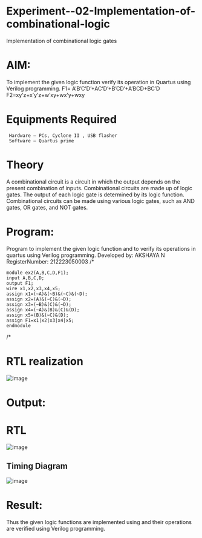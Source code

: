 # Experiment--02-Implementation-of-combinational-logic
Implementation of combinational logic gates
 
# AIM:
To implement the given logic function verify its operation in Quartus using Verilog programming.
 F1= A’B’C’D’+AC’D’+B’CD’+A’BCD+BC’D
F2=xy’z+x’y’z+w’xy+wx’y+wxy
 
 
 
# Equipments Required
```
 Hardware – PCs, Cyclone II , USB flasher 
 Software – Quartus prime
```


# Theory 
A combinational circuit is a circuit in which the output depends on the present combination of inputs. Combinational circuits are made up of logic gates. The output of each logic gate is determined by its logic function. Combinational circuits can be made using various logic gates, such as AND gates, OR gates, and NOT gates.
 
# Program:

Program to implement the given logic function and to verify its operations in quartus using Verilog programming.
Developed by: AKSHAYA N
RegisterNumber: 212223050003
/* 
```
module ex2(A,B,C,D,F1);
input A,B,C,D;
output F1;
wire x1,x2,x3,x4,x5;
assign x1=(~A)&(~B)&(~C)&(~D);
assign x2=(A)&(~C)&(~D);
assign x3=(~B)&(C)&(~D);
assign x4=(~A)&(B)&(C)&(D);
assign x5=(B)&(~C)&(D);
assign F1=x1|x2|x3|x4|x5;
endmodule
```
/*

# RTL realization
![image](https://github.com/Akshaya3563/Experiment--02-Implementation-of-combinational-logic-/assets/155092474/88a7bd90-c71b-46fb-bd0c-20a472317645)

# Output:
# RTL 
![image](https://github.com/Akshaya3563/Experiment--02-Implementation-of-combinational-logic-/assets/155092474/995682e9-519e-408c-a460-80342b729a98)

## Timing Diagram 
![image](https://github.com/Akshaya3563/Experiment--02-Implementation-of-combinational-logic-/assets/155092474/c48876fb-36e4-4f02-afa3-a5692132fe81)

# Result:
Thus the given logic functions are implemented using  and their operations are verified using Verilog programming.
